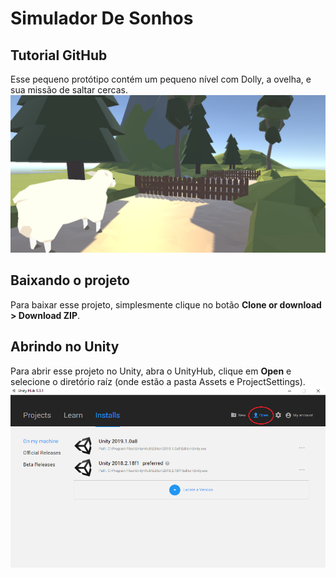 # Simulador De Sonhos

## Tutorial GitHub

Esse pequeno protótipo contém um pequeno nível com Dolly, a ovelha, e sua missão de saltar cercas. 
![Dolly](/dolly.PNG)

## Baixando o projeto

Para baixar esse projeto, simplesmente clique no botão **Clone or download > Download ZIP**.

## Abrindo no Unity

Para abrir esse projeto no Unity, abra o UnityHub, clique em **Open** e selecione o diretório raíz (onde estão a pasta Assets e ProjectSettings).
![UnityHub](/git.png)
